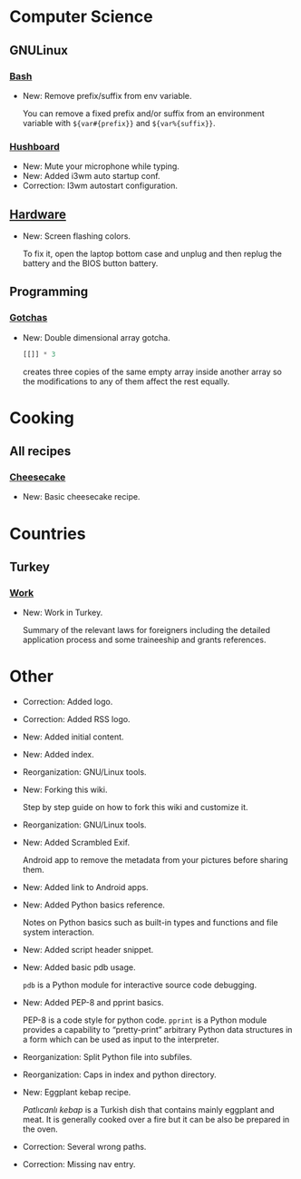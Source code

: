 # Computer Science

## GNULinux

### [Bash](bash.md)

* New: Remove prefix/suffix from env variable.

    You can remove a fixed prefix and/or suffix from an environment variable
    with `${var#{prefix}}` and `${var%{suffix}}`.


### [Hushboard](hushboard.md)

* New: Mute your microphone while typing.
* New: Added i3wm auto startup conf.
* Correction: I3wm autostart configuration.

## [Hardware](t14_amd_gen1.md)

* New: Screen flashing colors.

    To fix it, open the laptop bottom case and unplug and then replug
    the battery and the BIOS button battery.


## Programming

### [Gotchas](gotchas.md)

* New: Double dimensional array gotcha.

    ```python
    [[]] * 3
    ```

    creates three copies of the same empty array inside another array so the
    modifications to any of them affect the rest equally.


# Cooking

## All recipes

### [Cheesecake](cheesecake.md)

* New: Basic cheesecake recipe.

# Countries

## Turkey

### [Work](work.md)

* New: Work in Turkey.

    Summary of the relevant laws for foreigners including the detailed
    application process and some traineeship and grants references.


# Other

* Correction: Added logo.
* Correction: Added RSS logo.
* New: Added initial content.
* New: Added index.
* Reorganization: GNU/Linux tools.
* New: Forking this wiki.

    Step by step guide on how to fork this
    wiki and customize it.


* Reorganization: GNU/Linux tools.
* New: Added Scrambled Exif.

    Android app to remove the metadata from your
    pictures before sharing them.


* New: Added link to Android apps.
* New: Added Python basics reference.

    Notes on Python basics such as built-in types and functions
    and file system interaction.


* New: Added script header snippet.
* New: Added basic pdb usage.

    `pdb` is a Python module for interactive source code debugging.


* New: Added PEP-8 and pprint basics.

    PEP-8 is a code style for python code. `pprint` is a Python
    module provides a capability to “pretty-print” arbitrary
    Python data structures in a form which can be used as input
    to the interpreter.


* Reorganization: Split Python file into subfiles.
* Reorganization: Caps in index and python directory.
* New: Eggplant kebap recipe.

    *Patlıcanlı kebap* is a Turkish dish that contains mainly
    eggplant and meat. It is generally cooked over a fire but
    it can be also be prepared in the oven.


* Correction: Several wrong paths.
* Correction: Missing nav entry.
